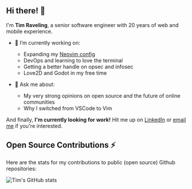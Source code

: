 ## Hi there! 👋

I'm **Tim Raveling**, a senior software engineer with 20 years of web and mobile experience.

- 🔭 I’m currently working on:
  - Expanding my [Neovim config](https://github.com/tsraveling/nvim-config)
  - DevOps and learning to love the terminal
  - Getting a better handle on opsec and infosec
  - Love2D and Godot in my free time
  
- 💬 Ask me about:
  - My very strong opinions on open source and the future of online communities
  - Why I switched from VSCode to Vim

And finally, **I'm currently looking for work!** Hit me up on [LinkedIn](https://www.linkedin.com/in/tsraveling/) or [email me](mailto:tsraveling@gmail.com) if you're interested.

## Open Source Contributions ⚡

Here are the stats for my contributions to public (open source) Github repositories:

![Tim's GitHub stats](https://github-readme-stats.vercel.app/api?username=tsraveling&show_icons=true&theme=transparent&hide_rank=true)
<!--
**tsraveling/tsraveling** is a ✨ _special_ ✨ repository because its `README.md` (this file) appears on your GitHub profile.

Here are some ideas to get you started:

- 🔭 I’m currently working on ...
- 🌱 I’m currently learning ...
- 👯 I’m looking to collaborate on ...
- 🤔 I’m looking for help with ...
- 💬 Ask me about ...
- 📫 How to reach me: ...
- 😄 Pronouns: ...
- ⚡ Fun fact: ...
-->
